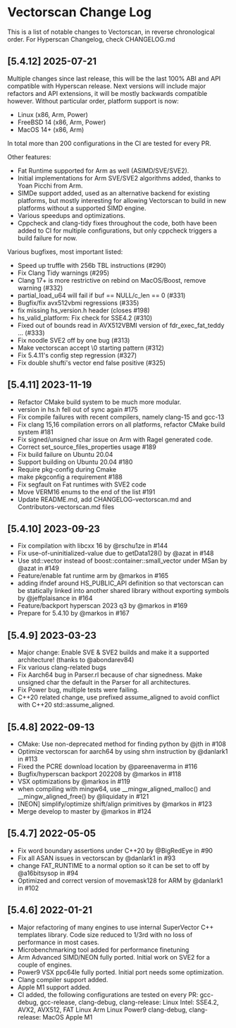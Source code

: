 # Vectorscan Change Log

This is a list of notable changes to Vectorscan, in reverse chronological order. For Hyperscan Changelog, check CHANGELOG.md

## [5.4.12] 2025-07-21

Multiple changes since last release, this will be the last 100% ABI and API compatible with Hyperscan release.
Next versions will include major refactors and API extensions, it will be mostly backwards compatible however.
Without particular order, platform support is now:

* Linux (x86, Arm, Power)
* FreeBSD 14 (x86, Arm, Power)
* MacOS 14+ (x86, Arm)

In total more than 200 configurations in the CI are tested for every PR.

Other features:
- Fat Runtime supported for Arm as well (ASIMD/SVE/SVE2).
- Initial implementations for Arm SVE/SVE2 algorithms added, thanks to Yoan Picchi from Arm.
- SIMDe support added, used as an alternative backend for existing platforms, but mostly interesting for allowing Vectorscan to build in new platforms without a supported SIMD engine.
- Various speedups and optimizations.
- Cppcheck and clang-tidy fixes throughout the code, both have been added to CI for multiple configurations, but only cppcheck triggers a build failure for now.

Various bugfixes, most important listed:
- Speed up truffle with 256b TBL instructions (#290)
- Fix Clang Tidy warnings (#295)
- Clang 17+ is more restrictive on rebind<T> on MacOS/Boost, remove warning (#332)
- partial_load_u64 will fail if buf == NULL/c_len == 0 (#331)
- Bugfix/fix avx512vbmi regressions (#335)
- fix missing hs_version.h header (closes #198)
- hs_valid_platform: Fix check for SSE4.2 (#310)
- Fixed out of bounds read in AVX512VBMI version of fdr_exec_fat_teddy … (#333)
- Fix noodle SVE2 off by one bug (#313)
- Make vectorscan accept \0 starting pattern (#312)
- Fix 5.4.11's config step regression (#327)
- Fix double shufti's vector end false positive (#325)

## [5.4.11] 2023-11-19

- Refactor CMake build system to be much more modular.
- version in hs.h fell out of sync again #175
- Fix compile failures with recent compilers, namely clang-15 and gcc-13
- Fix clang 15,16 compilation errors on all platforms, refactor CMake build system #181
- Fix signed/unsigned char issue on Arm with Ragel generated code.
- Correct set_source_files_properties usage #189
- Fix build failure on Ubuntu 20.04
- Support building on Ubuntu 20.04 #180
- Require pkg-config during Cmake
- make pkgconfig a requirement #188
- Fix segfault on Fat runtimes with SVE2 code
- Move VERM16 enums to the end of the list #191
- Update README.md, add CHANGELOG-vectorscan.md and Contributors-vectorscan.md files

## [5.4.10] 2023-09-23
- Fix compilation with libcxx 16 by @rschu1ze in #144
- Fix use-of-uninitialized-value due to getData128() by @azat in #148
- Use std::vector instead of boost::container::small_vector under MSan by @azat in #149
- Feature/enable fat runtime arm by @markos in #165
- adding ifndef around HS_PUBLIC_API definition so that vectorscan can be statically linked into another shared library without exporting symbols by @jeffplaisance in #164
- Feature/backport hyperscan 2023 q3 by @markos in #169
- Prepare for 5.4.10 by @markos in #167

## [5.4.9] 2023-03-23
- Major change: Enable SVE & SVE2 builds and make it a supported architecture! (thanks to @abondarev84)
- Fix various clang-related bugs
- Fix Aarch64 bug in Parser.rl because of char signedness. Make unsigned char the default in the Parser for all architectures.
- Fix Power bug, multiple tests were failing.
- C++20 related change, use prefixed assume_aligned to avoid conflict with C++20 std::assume_aligned.

## [5.4.8] 2022-09-13
- CMake: Use non-deprecated method for finding python by @jth in #108
- Optimize vectorscan for aarch64 by using shrn instruction by @danlark1 in #113
- Fixed the PCRE download location by @pareenaverma in #116
- Bugfix/hyperscan backport 202208 by @markos in #118
- VSX optimizations by @markos in #119
- when compiling with mingw64, use __mingw_aligned_malloc() and __mingw_aligned_free() by @liquidaty in #121
- [NEON] simplify/optimize shift/align primitives by @markos in #123
- Merge develop to master by @markos in #124

## [5.4.7] 2022-05-05
- Fix word boundary assertions under C++20 by @BigRedEye in #90
- Fix all ASAN issues in vectorscan by @danlark1 in #93
- change FAT_RUNTIME to a normal option so it can be set to off by @a16bitsysop in #94
- Optimized and correct version of movemask128 for ARM by @danlark1 in #102

## [5.4.6] 2022-01-21
- Major refactoring of many engines to use internal SuperVector C++ templates library. Code size reduced to 1/3rd with no loss of performance in most cases.
- Microbenchmarking tool added for performance finetuning
- Arm Advanced SIMD/NEON fully ported. Initial work on SVE2 for a couple of engines.
- Power9 VSX ppc64le fully ported. Initial port needs some optimization.
- Clang compiler support added.
- Apple M1 support added.
- CI added, the following configurations are tested on every PR:
  gcc-debug, gcc-release, clang-debug, clang-release:
  Linux Intel: SSE4.2, AVX2, AVX512, FAT
  Linux Arm
  Linux Power9
  clang-debug, clang-release:
  MacOS Apple M1
